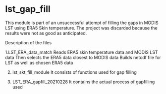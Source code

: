 # lst_gap_fill
This module is part of an unsuccessful attempt of filling the gaps in MODIS LST using ERA5 Skin temperature.
The project was discarded because the results were not as good as anticipated.

Description of the files

1.LST_ERA_data_match
  Reads ERA5 skin temperature data and MODIS LST data
  Then selects the ERA5 data closest to MODIS data
  Builds netcdf file for LST as well as chosen ERA5 data
  
 2. lst_skt_fill_module
    It consists of functions used for gap filling
  
 3. LST_ERA_gapfill_20210228
    It contains the actual process of gapfilling used
